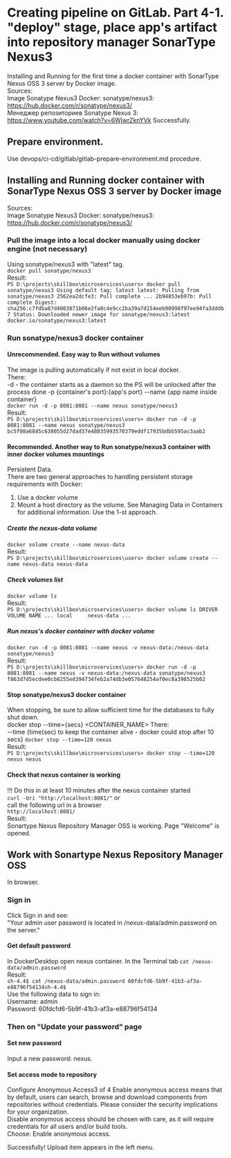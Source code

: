 # Creating pipeline on GitLab. Part 4-1. "deploy" stage, place app's artifact into repository manager SonarType Nexus3
Installing and Running for the first time a docker container with SonarType Nexus OSS 3 server by Docker image.                      
Sources:            
Image Sonatype Nexus3 Docker: sonatype/nexus3: https://hub.docker.com/r/sonatype/nexus3/            
Менеджер репозиториев Sonatype Nexus 3: https://www.youtube.com/watch?v=6WjwrZknYVk
Successfully.

## Prepare environment.
Use devops/ci-cd/gitlab/gitlab-prepare-environment.md procedure.

## Installing and Running docker container with SonarType Nexus OSS 3 server by Docker image
Sources:         
Image Sonatype Nexus3 Docker: sonatype/nexus3: https://hub.docker.com/r/sonatype/nexus3/

### Pull the image into a local docker manually using docker engine (not necessary)
Using sonatype/nexus3 with "latest" tag.          
``
docker pull sonatype/nexus3
``      
Result:        
``
PS D:\projects\skillbox\microservices\users> docker pull sonatype/nexus3
Using default tag: latest
latest: Pulling from sonatype/nexus3
2562ea2dcfe3: Pull complete
...
2b94853eb97b: Pull complete
Digest: sha256:c7fdba87d4003871b06e2fa0c4e9cc2ba39a7d154eeb90998f97ee94fa3dddb7
Status: Downloaded newer image for sonatype/nexus3:latest
docker.io/sonatype/nexus3:latest
``

### Run sonatype/nexus3 docker container
#### Unrecommended. Easy way to Run without volumes
The image is pulling automatically if not exist in local docker.            
There:          
-d - the container starts as a daemon so the PS will be unlocked after the process done
-p {container's port}:{app's port}
--name {app name inside container}             
``
docker run -d -p 8081:8081 --name nexus sonatype/nexus3
``              
Result:       
``
PS D:\projects\skillbox\microservices\users> docker run -d -p 8081:8081 --name nexus sonatype/nexus3
bc5f08a6845c638055d27dad37e48035993570379eddf17935bdbb595ac3aab2
``

#### Recommended. Another way to Run sonatype/nexus3 container with inner docker volumes mountings
Persistent Data.                
There are two general approaches to handling persistent storage requirements with Docker:
1. Use a docker volume
2. Mount a host directory as the volume.
See Managing Data in Containers for additional information.
Use the 1-st approach.
##### Create the nexus-data volume                            
``
docker volume create --name nexus-data
``          
Result:                  
``
PS D:\projects\skillbox\microservices\users> docker volume create --name nexus-data
nexus-data
``
##### Check volumes list
``
docker volume ls
``          
Result:                     
``
PS D:\projects\skillbox\microservices\users> docker volume ls
DRIVER    VOLUME NAME
...
local     nexus-data
...
``
##### Run nexus's docker container with docker volume
``
docker run -d -p 8081:8081 --name nexus -v nexus-data:/nexus-data sonatype/nexus3
``          
Result:         
``
PS D:\projects\skillbox\microservices\users> docker run -d -p 8081:8081 --name nexus -v nexus-data:/nexus-data sonatype/nexus3
f863d7d5ecdee0cb8255ed394734feb2a74db3e057648254af0ec8a398525b02
``

#### Stop sonatype/nexus3 docker container
When stopping, be sure to allow sufficient time for the databases to fully shut down.                  
docker stop --time={secs} <CONTAINER_NAME>
There:      
--time {time(sec) to keep the container alive - docker could stop after 10 secs}
``
docker stop --time=120 nexus
``              
Result:         
``
PS D:\projects\skillbox\microservices\users> docker stop --time=120 nexus
nexus
``

#### Check that nexus container is working
!!! Do this in at least 10 minutes after the nexus container started  
``
curl -Uri "http://localhost:8081/"
``
or          
call the following url in a browser          
``
http://localhost:8081/
``          
Result:                       
Sonartype Nexus Repository Manager OSS is working. Page "Welcome" is opened.

## Work with Sonartype Nexus Repository Manager OSS
In browser.             
### Sign in
Click Sign in and see:          
"Your admin user password is located in
/nexus-data/admin.password on the server."
#### Get default password
In DockerDesktop open nexus container. In the Terminal tab
``
cat /nexus-data/admin.password
``          
Result:             
``
sh-4.4$ cat /nexus-data/admin.password
60fdcfd6-5b9f-41b3-af3a-e88796f54134sh-4.4$
``              
Use the following data to sign in:        
Username: admin         
Password: 60fdcfd6-5b9f-41b3-af3a-e88796f54134

### Then on "Update your password" page
#### Set new password
Input a new password: nexus.
#### Set access mode to repository
Configure Anonymous Access3 of 4
Enable anonymous access means that by default, users can search, browse and download components from repositories without credentials. Please consider the security implications for your organization.         
Disable anonymous access should be chosen with care, as it will require credentials for all users and/or build tools.               
Choose: Enable anonymous access.      

Successfully!
Upload item appears in the left menu. 